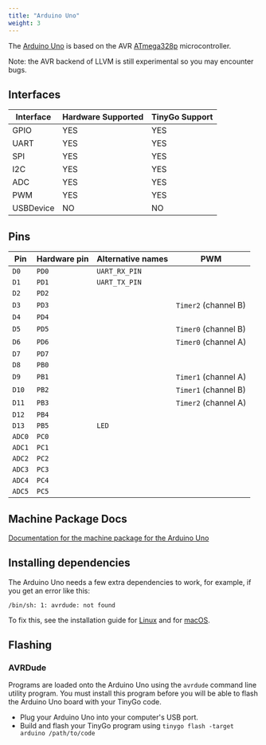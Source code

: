 ```yaml
---
title: "Arduino Uno"
weight: 3
---
```


The [Arduino Uno](https://store.arduino.cc/arduino-uno-rev3) is based on the AVR [ATmega328p](https://www.microchip.com/wwwproducts/en/ATmega328p) microcontroller.

Note: the AVR backend of LLVM is still experimental so you may encounter bugs.

## Interfaces

| Interface | Hardware Supported | TinyGo Support |
| --------- | ------------- | ----- |
| GPIO      | YES | YES |
| UART      | YES | YES |
| SPI       | YES | YES |
| I2C       | YES | YES |
| ADC       | YES | YES |
| PWM       | YES | YES |
| USBDevice | NO  | NO  |

## Pins

| Pin               | Hardware pin | Alternative names | PWM                  |
| ----------------- | ------------ | ----------------- | -------------------- |
| `D0`              | `PD0`        | `UART_RX_PIN`     |                      |
| `D1`              | `PD1`        | `UART_TX_PIN`     |                      |
| `D2`              | `PD2`        |                   |                      |
| `D3`              | `PD3`        |                   | `Timer2` (channel B) |
| `D4`              | `PD4`        |                   |                      |
| `D5`              | `PD5`        |                   | `Timer0` (channel B) |
| `D6`              | `PD6`        |                   | `Timer0` (channel A) |
| `D7`              | `PD7`        |                   |                      |
| `D8`              | `PB0`        |                   |                      |
| `D9`              | `PB1`        |                   | `Timer1` (channel A) |
| `D10`             | `PB2`        |                   | `Timer1` (channel B) |
| `D11`             | `PB3`        |                   | `Timer2` (channel A) |
| `D12`             | `PB4`        |                   |                      |
| `D13`             | `PB5`        | `LED`             |                      |
| `ADC0`            | `PC0`        |                   |                      |
| `ADC1`            | `PC1`        |                   |                      |
| `ADC2`            | `PC2`        |                   |                      |
| `ADC3`            | `PC3`        |                   |                      |
| `ADC4`            | `PC4`        |                   |                      |
| `ADC5`            | `PC5`        |                   |                      |

## Machine Package Docs

[Documentation for the machine package for the Arduino Uno](../machine/arduino)

## Installing dependencies

The Arduino Uno needs a few extra dependencies to work, for example, if you get an error like this:

```text
/bin/sh: 1: avrdude: not found
```

To fix this, see the installation guide for [Linux](../../../../getting-started/install/linux/#avr-eg-arduino-uno-2) and for [macOS](../../../../getting-started/install/macos/#avr-eg-arduino-uno-2).

## Flashing

### AVRDude

Programs are loaded onto the Arduino Uno using the `avrdude` command line utility program. You must install this program before you will be able to flash the Arduino Uno board with your TinyGo code.

- Plug your Arduino Uno into your computer's USB port.
- Build and flash your TinyGo program using `tinygo flash -target arduino /path/to/code`

